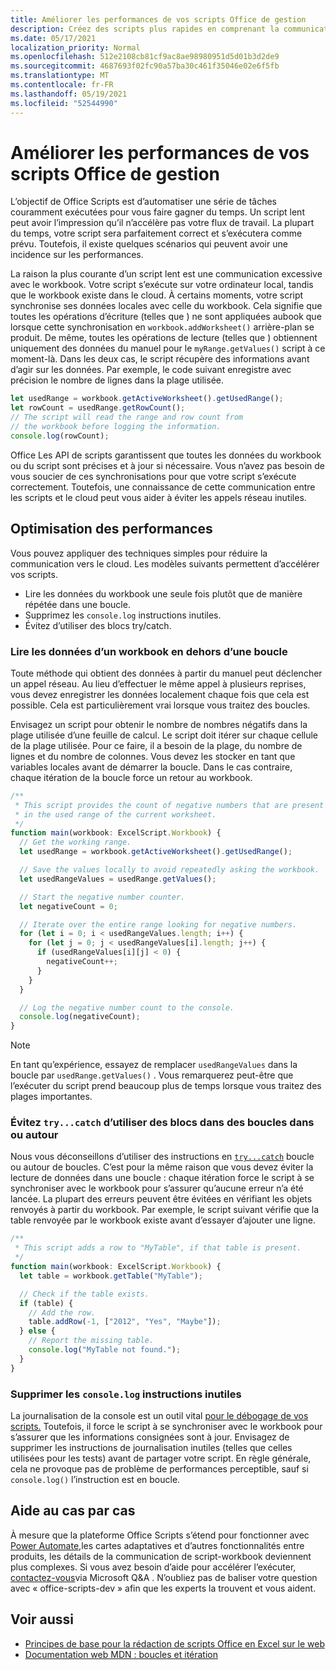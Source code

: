 ```yaml
---
title: Améliorer les performances de vos scripts Office de gestion
description: Créez des scripts plus rapides en comprenant la communication entre le Excel et votre script.
ms.date: 05/17/2021
localization_priority: Normal
ms.openlocfilehash: 512e2108cb81cf9ac8ae98980951d5d01b3d2de9
ms.sourcegitcommit: 4687693f02fc90a57ba30c461f35046e02e6f5fb
ms.translationtype: MT
ms.contentlocale: fr-FR
ms.lasthandoff: 05/19/2021
ms.locfileid: "52544990"
---
```

# <a name="improve-the-performance-of-your-office-scripts"></a>Améliorer les performances de vos scripts Office de gestion

L’objectif de Office Scripts est d’automatiser une série de tâches couramment exécutées pour vous faire gagner du temps. Un script lent peut avoir l’impression qu’il n’accélère pas votre flux de travail. La plupart du temps, votre script sera parfaitement correct et s’exécutera comme prévu. Toutefois, il existe quelques scénarios qui peuvent avoir une incidence sur les performances.

La raison la plus courante d’un script lent est une communication excessive avec le workbook. Votre script s’exécute sur votre ordinateur local, tandis que le workbook existe dans le cloud. À certains moments, votre script synchronise ses données locales avec celle du workbook. Cela signifie que toutes les opérations d’écriture (telles que ) ne sont appliquées aubook que lorsque cette synchronisation en `workbook.addWorksheet()` arrière-plan se produit. De même, toutes les opérations de lecture (telles que ) obtiennent uniquement des données du manuel pour le `myRange.getValues()` script à ce moment-là. Dans les deux cas, le script récupère des informations avant d’agir sur les données. Par exemple, le code suivant enregistre avec précision le nombre de lignes dans la plage utilisée.

```TypeScript
let usedRange = workbook.getActiveWorksheet().getUsedRange();
let rowCount = usedRange.getRowCount();
// The script will read the range and row count from
// the workbook before logging the information.
console.log(rowCount);
```

Office Les API de scripts garantissent que toutes les données du workbook ou du script sont précises et à jour si nécessaire. Vous n’avez pas besoin de vous soucier de ces synchronisations pour que votre script s’exécute correctement. Toutefois, une connaissance de cette communication entre les scripts et le cloud peut vous aider à éviter les appels réseau inutiles.

## <a name="performance-optimizations"></a>Optimisation des performances

Vous pouvez appliquer des techniques simples pour réduire la communication vers le cloud. Les modèles suivants permettent d’accélérer vos scripts.

- Lire les données du workbook une seule fois plutôt que de manière répétée dans une boucle.
- Supprimez les `console.log` instructions inutiles.
- Évitez d’utiliser des blocs try/catch.

### <a name="read-workbook-data-outside-of-a-loop"></a>Lire les données d’un workbook en dehors d’une boucle

Toute méthode qui obtient des données à partir du manuel peut déclencher un appel réseau. Au lieu d’effectuer le même appel à plusieurs reprises, vous devez enregistrer les données localement chaque fois que cela est possible. Cela est particulièrement vrai lorsque vous traitez des boucles.

Envisagez un script pour obtenir le nombre de nombres négatifs dans la plage utilisée d’une feuille de calcul. Le script doit itérer sur chaque cellule de la plage utilisée. Pour ce faire, il a besoin de la plage, du nombre de lignes et du nombre de colonnes. Vous devez les stocker en tant que variables locales avant de démarrer la boucle. Dans le cas contraire, chaque itération de la boucle force un retour au workbook.

```TypeScript
/**
 * This script provides the count of negative numbers that are present
 * in the used range of the current worksheet.
 */
function main(workbook: ExcelScript.Workbook) {
  // Get the working range.
  let usedRange = workbook.getActiveWorksheet().getUsedRange();

  // Save the values locally to avoid repeatedly asking the workbook.
  let usedRangeValues = usedRange.getValues();

  // Start the negative number counter.
  let negativeCount = 0;

  // Iterate over the entire range looking for negative numbers.
  for (let i = 0; i < usedRangeValues.length; i++) {
    for (let j = 0; j < usedRangeValues[i].length; j++) {
      if (usedRangeValues[i][j] < 0) {
        negativeCount++;
      }
    }
  }

  // Log the negative number count to the console.
  console.log(negativeCount);
}
```

> [!NOTE]
> En tant qu’expérience, essayez de remplacer `usedRangeValues` dans la boucle par `usedRange.getValues()` . Vous remarquerez peut-être que l’exécuter du script prend beaucoup plus de temps lorsque vous traitez des plages importantes.

### <a name="avoid-using-trycatch-blocks-in-or-surrounding-loops"></a>Évitez `try...catch` d’utiliser des blocs dans des boucles dans ou autour

Nous vous déconseillons d’utiliser des instructions en [`try...catch`](https://developer.mozilla.org/docs/Web/JavaScript/Reference/Statements/try...catch) boucle ou autour de boucles. C’est pour la même raison que vous devez éviter la lecture de données dans une boucle : chaque itération force le script à se synchroniser avec le workbook pour s’assurer qu’aucune erreur n’a été lancée. La plupart des erreurs peuvent être évitées en vérifiant les objets renvoyés à partir du workbook. Par exemple, le script suivant vérifie que la table renvoyée par le workbook existe avant d’essayer d’ajouter une ligne.

```TypeScript
/**
 * This script adds a row to "MyTable", if that table is present.
 */
function main(workbook: ExcelScript.Workbook) {
  let table = workbook.getTable("MyTable");

  // Check if the table exists.
  if (table) {
    // Add the row.
    table.addRow(-1, ["2012", "Yes", "Maybe"]);
  } else {
    // Report the missing table.
    console.log("MyTable not found.");
  }
}
```

### <a name="remove-unnecessary-consolelog-statements"></a>Supprimer les `console.log` instructions inutiles

La journalisation de la console est un outil vital [pour le débogage de vos scripts.](../testing/troubleshooting.md) Toutefois, il force le script à se synchroniser avec le workbook pour s’assurer que les informations consignées sont à jour. Envisagez de supprimer les instructions de journalisation inutiles (telles que celles utilisées pour les tests) avant de partager votre script. En règle générale, cela ne provoque pas de problème de performances perceptible, sauf si `console.log()` l’instruction est en boucle.

## <a name="case-by-case-help"></a>Aide au cas par cas

À mesure que la plateforme Office Scripts s’étend [](/adaptive-cards)pour fonctionner avec [Power Automate,](https://flow.microsoft.com/)les cartes adaptatives et d’autres fonctionnalités entre produits, les détails de la communication de script-workbook deviennent plus complexes. Si vous avez besoin d’aide pour accélérer l’exécuter, [contactez-vous](/answers/topics/office-scripts-dev.html)via Microsoft Q&A . N’oubliez pas de baliser votre question avec « office-scripts-dev » afin que les experts la trouvent et vous aident.

## <a name="see-also"></a>Voir aussi

- [Principes de base pour la rédaction de scripts Office en Excel sur le web](scripting-fundamentals.md)
- [Documentation web MDN : boucles et itération](https://developer.mozilla.org/docs/Web/JavaScript/Guide/Loops_and_iteration)
